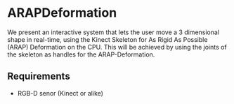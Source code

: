 # ARAPDeformation
We present an interactive system that lets the user move a 3 dimensional shape in real-time, using the Kinect Skeleton for As Rigid As Possible (ARAP) Deformation on the CPU.
This will be achieved by using the joints of the skeleton as handles for the ARAP-Deformation.

## Requirements
* RGB-D senor (Kinect or alike)
